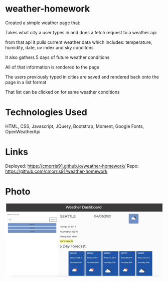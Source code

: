 # weather-homework

Created a simple weather page that:

Takes what city a user types in and does a fetch request to a weather api

from that api it pulls current weather data which includes: temperature, humidity, date, uv index and sky conditons

It also gathers 5 days of future weather conditions

All of that information is rendered to the page

The users previously typed in cities are saved and rendered back onto the page in a list format

That list can be clicked on for same weather conditions

# Technologies Used 
HTML, CSS, Javascript, JQuery, Bootstrap, Moment, Google Fonts, OpenWeatherApi

# Links
Deployed:
https://cmorris91.github.io/weather-homework/
Repo:
https://github.com/cmorris91/weather-homework

# Photo 
![Screenshot of project](./assets/img/screenshot.jpg)
